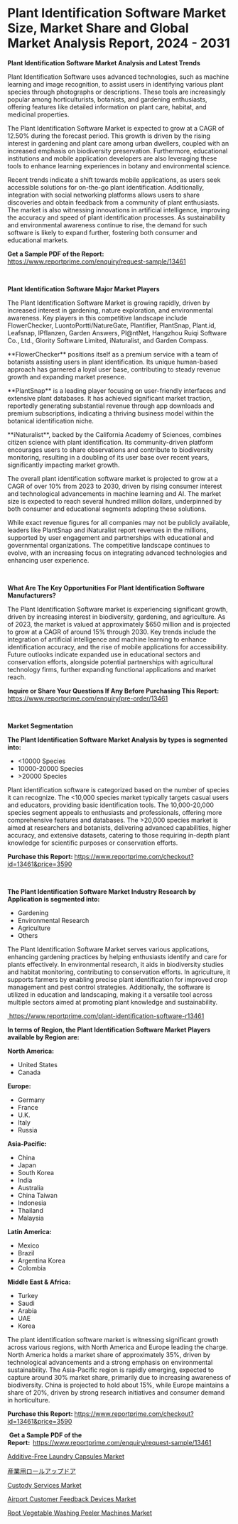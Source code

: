 <p><h1>Plant Identification Software Market Size, Market Share and Global Market Analysis Report, 2024 - 2031</h1></p><p><strong>Plant Identification Software Market Analysis and Latest Trends</strong></p>
<p><p>Plant Identification Software uses advanced technologies, such as machine learning and image recognition, to assist users in identifying various plant species through photographs or descriptions. These tools are increasingly popular among horticulturists, botanists, and gardening enthusiasts, offering features like detailed information on plant care, habitat, and medicinal properties.</p><p>The Plant Identification Software Market is expected to grow at a CAGR of 12.50% during the forecast period. This growth is driven by the rising interest in gardening and plant care among urban dwellers, coupled with an increased emphasis on biodiversity preservation. Furthermore, educational institutions and mobile application developers are also leveraging these tools to enhance learning experiences in botany and environmental science.</p><p>Recent trends indicate a shift towards mobile applications, as users seek accessible solutions for on-the-go plant identification. Additionally, integration with social networking platforms allows users to share discoveries and obtain feedback from a community of plant enthusiasts. The market is also witnessing innovations in artificial intelligence, improving the accuracy and speed of plant identification processes. As sustainability and environmental awareness continue to rise, the demand for such software is likely to expand further, fostering both consumer and educational markets.</p></p>
<p><strong>Get a Sample PDF of the Report:&nbsp;</strong> <a href="https://www.reportprime.com/enquiry/request-sample/13461">https://www.reportprime.com/enquiry/request-sample/13461</a></p>
<p>&nbsp;</p>
<p><strong>Plant Identification Software Major Market Players</strong></p>
<p><p>The Plant Identification Software Market is growing rapidly, driven by increased interest in gardening, nature exploration, and environmental awareness. Key players in this competitive landscape include FlowerChecker, LuontoPortti/NatureGate, Plantifier, PlantSnap, Plant.id, Leafsnap, IPflanzen, Garden Answers, Pl@ntNet, Hangzhou Ruiqi Software Co., Ltd., Glority Software Limited, iNaturalist, and Garden Compass.</p><p>**FlowerChecker** positions itself as a premium service with a team of botanists assisting users in plant identification. Its unique human-based approach has garnered a loyal user base, contributing to steady revenue growth and expanding market presence.</p><p>**PlantSnap** is a leading player focusing on user-friendly interfaces and extensive plant databases. It has achieved significant market traction, reportedly generating substantial revenue through app downloads and premium subscriptions, indicating a thriving business model within the botanical identification niche.</p><p>**iNaturalist**, backed by the California Academy of Sciences, combines citizen science with plant identification. Its community-driven platform encourages users to share observations and contribute to biodiversity monitoring, resulting in a doubling of its user base over recent years, significantly impacting market growth.</p><p>The overall plant identification software market is projected to grow at a CAGR of over 10% from 2023 to 2030, driven by rising consumer interest and technological advancements in machine learning and AI. The market size is expected to reach several hundred million dollars, underpinned by both consumer and educational segments adopting these solutions.</p><p>While exact revenue figures for all companies may not be publicly available, leaders like PlantSnap and iNaturalist report revenues in the millions, supported by user engagement and partnerships with educational and governmental organizations. The competitive landscape continues to evolve, with an increasing focus on integrating advanced technologies and enhancing user experience.</p></p>
<p>&nbsp;</p>
<p><strong>What Are The Key Opportunities For Plant Identification Software Manufacturers?</strong></p>
<p><p>The Plant Identification Software market is experiencing significant growth, driven by increasing interest in biodiversity, gardening, and agriculture. As of 2023, the market is valued at approximately $650 million and is projected to grow at a CAGR of around 15% through 2030. Key trends include the integration of artificial intelligence and machine learning to enhance identification accuracy, and the rise of mobile applications for accessibility. Future outlooks indicate expanded use in educational sectors and conservation efforts, alongside potential partnerships with agricultural technology firms, further expanding functional applications and market reach.</p></p>
<p><strong>Inquire or Share Your Questions If Any Before Purchasing This Report:</strong> <a href="https://www.reportprime.com/enquiry/pre-order/13461">https://www.reportprime.com/enquiry/pre-order/13461</a></p>
<p>&nbsp;</p>
<p><strong>Market Segmentation</strong></p>
<p><strong>The Plant Identification Software Market Analysis by types is segmented into:</strong></p>
<p><ul><li><10000 Species</li><li>10000-20000 Species</li><li>>20000 Species</li></ul></p>
<p><p>Plant identification software is categorized based on the number of species it can recognize. The <10,000 species market typically targets casual users and educators, providing basic identification tools. The 10,000-20,000 species segment appeals to enthusiasts and professionals, offering more comprehensive features and databases. The >20,000 species market is aimed at researchers and botanists, delivering advanced capabilities, higher accuracy, and extensive datasets, catering to those requiring in-depth plant knowledge for scientific purposes or conservation efforts.</p></p>
<p><strong>Purchase this Report:&nbsp;</strong><a href="https://www.reportprime.com/checkout?id=13461&price=3590">https://www.reportprime.com/checkout?id=13461&price=3590</a></p>
<p>&nbsp;</p>
<p><strong>The Plant Identification Software Market Industry Research by Application is segmented into:</strong></p>
<p><ul><li>Gardening</li><li>Environmental Research</li><li>Agriculture</li><li>Others</li></ul></p>
<p><p>The Plant Identification Software Market serves various applications, enhancing gardening practices by helping enthusiasts identify and care for plants effectively. In environmental research, it aids in biodiversity studies and habitat monitoring, contributing to conservation efforts. In agriculture, it supports farmers by enabling precise plant identification for improved crop management and pest control strategies. Additionally, the software is utilized in education and landscaping, making it a versatile tool across multiple sectors aimed at promoting plant knowledge and sustainability.</p></p>
<p><a href="https://www.reportprime.com/plant-identification-software-r13461">&nbsp;https://www.reportprime.com/plant-identification-software-r13461</a></p>
<p><strong>In terms of Region, the Plant Identification Software Market Players available by Region are:</strong></p>
<p>
    <p> <strong> North America: </strong>
        <ul>
            <li>United States</li>
            <li>Canada</li>
        </ul>
        </p> 
    <p> <strong> Europe: </strong>
        <ul>
            <li>Germany</li>
            <li>France</li>
            <li>U.K.</li>
            <li>Italy</li>
            <li>Russia</li>
        </ul>
        </p> 
    <p> <strong> Asia-Pacific: </strong>
        <ul>
            <li>China</li>
            <li>Japan</li>
            <li>South Korea</li>
            <li>India</li>
            <li>Australia</li>
            <li>China Taiwan</li>
            <li>Indonesia</li>
            <li>Thailand</li>
            <li>Malaysia</li>
        </ul>
        </p> 
    <p> <strong> Latin America: </strong>
        <ul>
            <li>Mexico</li>
            <li>Brazil</li>
            <li>Argentina Korea</li>
            <li>Colombia</li>
        </ul>
        </p> 
    <p> <strong> Middle East & Africa: </strong>
        <ul>
            <li>Turkey</li>
            <li>Saudi</li>
            <li>Arabia</li>
            <li>UAE</li>
            <li>Korea</li>
        </ul>
    </p>
    </p>
<p><p>The plant identification software market is witnessing significant growth across various regions, with North America and Europe leading the charge. North America holds a market share of approximately 35%, driven by technological advancements and a strong emphasis on environmental sustainability. The Asia-Pacific region is rapidly emerging, expected to capture around 30% market share, primarily due to increasing awareness of biodiversity. China is projected to hold about 15%, while Europe maintains a share of 20%, driven by strong research initiatives and consumer demand in horticulture.</p></p>
<p><strong>Purchase this Report: </strong><a href="https://www.reportprime.com/checkout?id=13461&price=3590">https://www.reportprime.com/checkout?id=13461&price=3590</a></p>
<p>&nbsp;<strong>Get a Sample PDF of the Report:&nbsp;&nbsp;</strong><a href="https://www.reportprime.com/enquiry/request-sample/13461">https://www.reportprime.com/enquiry/request-sample/13461</a></p>
<p><strong></strong></p>
<p><p><a href="https://medium.com/@kathrynrios65/the-additive-free-laundry-capsules-market-has-witnessed-significant-growth-in-recent-years-and-604200b2f906">Additive-Free Laundry Capsules Market</a></p><p><a href="https://medium.com/@camron674/industrial-roll-up-doors-market-%E3%81%AE%E3%82%B0%E3%83%AD%E3%83%BC%E3%83%90%E3%83%AB%E5%B8%82%E5%A0%B4%E6%A6%82%E8%A6%81%E3%81%AF-%E4%B8%96%E7%95%8C%E3%81%8A%E3%82%88%E3%81%B3%E4%B8%BB%E8%A6%81%E5%B8%82%E5%A0%B4%E3%81%AB%E3%81%8A%E3%81%91%E3%82%8B%E6%A5%AD%E7%95%8C%E3%81%AB%E5%BD%B1%E9%9F%BF%E3%82%92%E4%B8%8E%E3%81%88%E3%82%8B%E4%B8%BB%E8%A6%81%E3%81%AA%E3%83%88%E3%83%AC%E3%83%B3%E3%83%89%E3%81%AB%E3%81%A4%E3%81%84%E3%81%A6-%E7%8B%AC%E8%87%AA%E3%81%AE%E8%A6%96%E7%82%B9%E3%82%92%E6%8F%90%E4%BE%9B%E3%81%97%E3%81%BE%E3%81%99-b75967323fbd">産業用ロールアップドア</a></p><p><a href="https://www.linkedin.com/pulse/custody-services-market-overview-global-trends-future-prospects-fwzpc?trackingId=RFu9RtE%2BT5%2B4oW%2F%2F7iPOww%3D%3D">Custody Services Market</a></p><p><a href="https://issuu.com/reportprime-2/docs/airport-customer-feedback-devices-m_467c1d24e02f36">Airport Customer Feedback Devices Market</a></p><p><a href="https://medium.com/@kathrynrios65/the-root-vegetable-washing-peeler-machines-market-has-witnessed-significant-growth-in-recent-8a02b44c9fac">Root Vegetable Washing Peeler Machines Market</a></p></p>